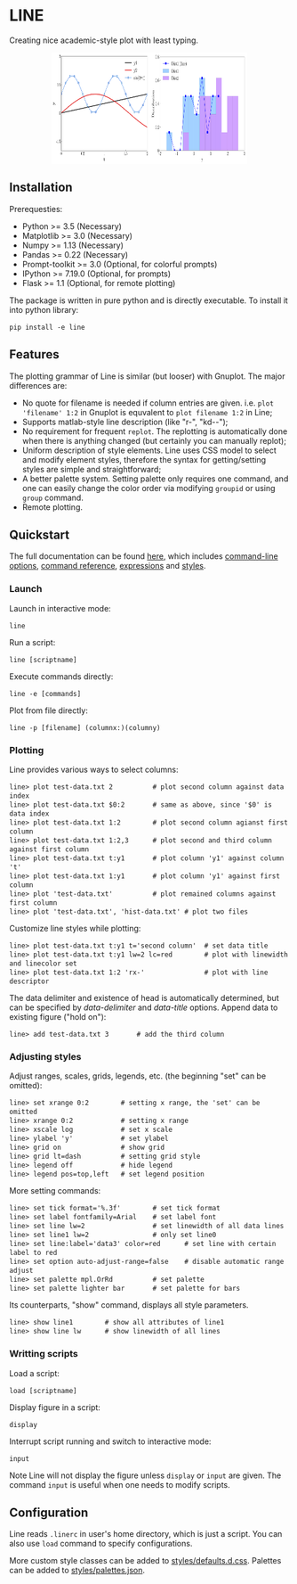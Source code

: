# LINE

Creating nice academic-style plot with least typing.

<div style="display:flex; flex-direction: row; justify-content: center; align-items: center">
<img width="35%" height="200" src="doc/plot1.png">
<img width="35%" height="200" src="doc/plot2.png">
</div>

## Installation

Prerequesties:

- Python >= 3.5 (Necessary)
- Matplotlib >= 3.0 (Necessary)
- Numpy >= 1.13 (Necessary)
- Pandas >= 0.22 (Necessary)
- Prompt-toolkit >= 3.0 (Optional, for colorful prompts)
- IPython >= 7.19.0 (Optional, for prompts)
- Flask >= 1.1 (Optional, for remote plotting)

The package is written in pure python and is directly executable. To install it into python library:

    pip install -e line

## Features

The plotting grammar of Line is similar (but looser) with Gnuplot. The major differences are:
- No quote for filename is needed if column entries are given. i.e. `plot 'filename' 1:2` in Gnuplot is equvalent to `plot filename 1:2` in Line;
- Supports matlab-style line description (like "r-", "kd--");
- No requirement for frequent `replot`. The replotting is automatically done when there is anything changed (but certainly you can manually replot);
- Uniform description of style elements. Line uses CSS model to select and modify element styles, therefore the syntax for getting/setting styles are simple and straightforward;
- A better palette system. Setting palette only requires one command, and one can easily change the color order via modifying `groupid` or using `group` command.
- Remote plotting.

## Quickstart

The full documentation can be found [here](doc/doc.md), which includes [command-line options](doc/doc.md#command-line-options), [command reference](doc/doc.md#command-reference), [expressions](doc/doc.md#expressions) and [styles](doc/doc.md#styles).

### Launch

Launch in interactive mode:

    line

Run a script:

    line [scriptname]

Execute commands directly:

    line -e [commands]

Plot from file directly:

    line -p [filename] (columnx:)(columny)


### Plotting

Line provides various ways to select columns:

    line> plot test-data.txt 2          # plot second column against data index
    line> plot test-data.txt $0:2       # same as above, since '$0' is data index
    line> plot test-data.txt 1:2        # plot second column agianst first column
    line> plot test-data.txt 1:2,3      # plot second and third column against first column
    line> plot test-data.txt t:y1       # plot column 'y1' against column 't'
    line> plot test-data.txt 1:y1       # plot column 'y1' against first column
    line> plot 'test-data.txt'          # plot remained columns against first column
    line> plot 'test-data.txt', 'hist-data.txt' # plot two files

Customize line styles while plotting:

    line> plot test-data.txt t:y1 t='second column'  # set data title
    line> plot test-data.txt t:y1 lw=2 lc=red        # plot with linewidth and linecolor set
    line> plot test-data.txt 1:2 'rx-'               # plot with line descriptor
    

The data delimiter and existence of head is automatically determined, but can be specified by *data-delimiter* and *data-title* options.
Append data to existing figure ("hold on"):

    line> add test-data.txt 3       # add the third column

### Adjusting styles

Adjust ranges, scales, grids, legends, etc. (the beginning "set" can be omitted):

    line> set xrange 0:2        # setting x range, the 'set' can be omitted
    line> xrange 0:2            # setting x range
    line> xscale log            # set x scale
    line> ylabel 'y'            # set ylabel
    line> grid on               # show grid
    line> grid lt=dash          # setting grid style
    line> legend off            # hide legend
    line> legend pos=top,left   # set legend position

More setting commands:

    line> set tick format='%.3f'        # set tick format
    line> set label fontfamily=Arial    # set label font
    line> set line lw=2                 # set linewidth of all data lines
    line> set line1 lw=2                # only set line0
    line> set line:label='data3' color=red      # set line with certain label to red
    line> set option auto-adjust-range=false    # disable automatic range adjust
    line> set palette mpl.OrRd          # set palette
    line> set palette lighter bar       # set palette for bars

Its counterparts, "show" command, displays all style parameters.

    line> show line1        # show all attributes of line1
    line> show line lw      # show linewidth of all lines

### Writting scripts

Load a script:

    load [scriptname]

Display figure in a script:

    display

Interrupt script running and switch to interactive mode:

    input

Note Line will not display the figure unless `display` or `input` are given. The command `input` is useful when one needs to modify scripts.


## Configuration

Line reads `.linerc` in user's home directory, which is just a script. You can also use `load` command to specify configurations.

More custom style classes can be added to [styles/defaults.d.css](line/styles/defaults.d.css). Palettes can be added to [styles/palettes.json](line/styles/palettes.json).
